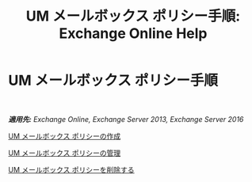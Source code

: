﻿---
title: 'UM メールボックス ポリシー手順: Exchange Online Help'
TOCTitle: UM メールボックス ポリシー手順
ms:assetid: 37db12de-109f-4e81-9e6a-effab2c2171d
ms:mtpsurl: https://technet.microsoft.com/ja-jp/library/JJ851061(v=EXCHG.150)
ms:contentKeyID: 50555756
ms.date: 05/22/2018
mtps_version: v=EXCHG.150
ms.translationtype: HT
---

# UM メールボックス ポリシー手順

 

_**適用先:** Exchange Online, Exchange Server 2013, Exchange Server 2016_

[UM メールボックス ポリシーの作成](https://docs.microsoft.com/ja-jp/exchange/voice-mail-unified-messaging/set-up-voice-mail/create-um-mailbox-policy)

[UM メールボックス ポリシーの管理](https://docs.microsoft.com/ja-jp/exchange/voice-mail-unified-messaging/set-up-voice-mail/manage-um-mailbox-policy)

[UM メールボックス ポリシーを削除する](https://docs.microsoft.com/ja-jp/exchange/voice-mail-unified-messaging/set-up-voice-mail/delete-um-mailbox-policy)

